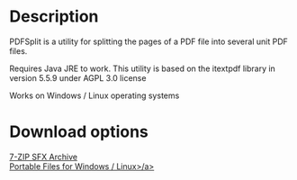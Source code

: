 <h1>Description</h1>

PDFSplit is a utility for splitting the pages of a PDF file into several unit PDF files.

Requires Java JRE to work. This utility is based on the itextpdf library in version 5.5.9 under AGPL 3.0 license

Works on Windows / Linux operating systems

<h1>Download options</h1>

<a href="https://github.com/Bossclem07/PDF_Split/releases/download/1.0/PDFSplit.exe">7-ZIP SFX Archive</a></br>
<a href="https://github.com/Bossclem07/PDF_Split/releases/download/1.0/PDF-Split.zip">Portable Files for Windows / Linux>/a>

